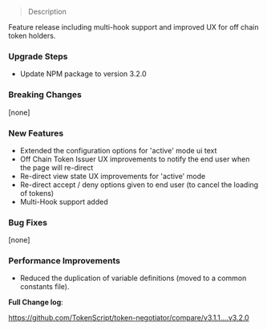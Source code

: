 > Description

Feature release including multi-hook support and improved UX for off chain token holders.

### Upgrade Steps

- Update NPM package to version 3.2.0

### Breaking Changes

[none]

### New Features

- Extended the configuration options for 'active' mode ui text
- Off Chain Token Issuer UX improvements to notify the end user when the page will re-direct
- Re-direct view state UX improvements for 'active' mode
- Re-direct accept / deny options given to end user (to cancel the loading of tokens)
- Multi-Hook support added

### Bug Fixes

[none]

### Performance Improvements

- Reduced the duplication of variable definitions (moved to a common constants file).

**Full Change log**:

https://github.com/TokenScript/token-negotiator/compare/v3.1.1....v3.2.0
